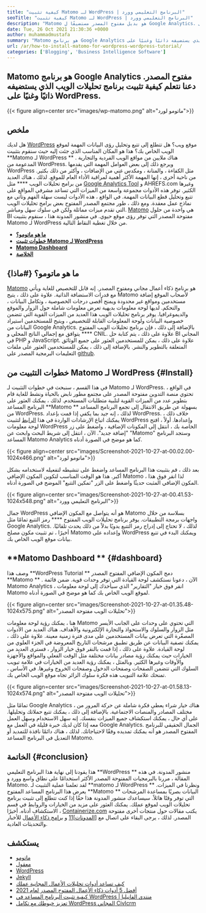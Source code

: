```yaml
---
title: "كيفية تثبيت Matomo لـ WordPress | البرنامج التعليمي وورد" 
seoTitle: "كيفية تثبيت Matomo لـ WordPress | البرنامج التعليمي وورد" 
description: "Matomo هو بديل مفتوح المصدر مستضيفًا ل Google Analytics. دعنا نتعلم كيفية تثبيت برنامج تحليلات الويب الغني بالمعالجة على WordPress." 
date: Tue, 26 Oct 2021 21:30:36 +0000
author: muhammadmustafa
summary: "Matomo هو برنامج Google Analytics مفتوح المصدر. دعونا نتعلم كيفية تثبيت برنامج تحليلات الويب الذي يستضيفه ذاتيًا وغنيًا على WordPress." 
url: /ar/how-to-install-matomo-for-wordpress-wordpress-tutorial/
categories: ['Blogging', 'Business Intelligence Software']
---
```


## Matomo هو برنامج Google Analytics مفتوح المصدر. دعنا نتعلم كيفية تثبيت برنامج تحليلات الويب الذي يستضيفه ذاتيًا وغنيًا على WordPress.

{{< figure align=center src="images/wp-matomo.png" alt="ماتومو لورد">}}


## ملخص
هل لديك [WordPress][1] موقع ويب؟ هل تتطلع إلى تتبع وتحليل رؤى البيانات المهمة لموقع الويب الخاص بك؟ هذا هو المكان المناسب الذي جئت إليه حيث سنقوم بتثبيت  **Matomo لـ WordPress ** . هناك ملايين من مواقع الويب الفردية والتجارية المدعومة من WordPress. ويرجع ذلك إلى بعض العوامل المهمة التي يقدمها WordPress مثل الكفاءة ، والمتانة ، ومكدس غني من الإضافات ، وأكثر من ذلك بكثير. من ناحية أخرى ، إنها المهمة الأكثر أهمية لمراقبة الأداء العام للموقع. لذلك ، هناك العديد من برامج تحليلات الويب  ****  مثل [Google Analytics Tool][2] و AHREFS.com وغيرها الكثير. توفر هذه الأدوات مجموعة واسعة من الميزات التي تساعد مشرفي المواقع على تتبع وتحليل قطع البيانات المهمة. في الواقع ، هذه الأدوات ليست سهلة الفهم وتأتي مع نماذج عمل معقدة.
ومع ذلك ، طور مجتمع المصدر المفتوح بعض برامج تحليلات الويب التي تقدم ميزات مماثلة ولكن في سلوك سهل ومباشر. [Matomo][3] هي واحدة من حلول BI مفتوحة المصدر التي توفر رؤى موقع حيوي. في منشور المدونة هذا ، سنقوم بتثبيت Matomo لـ WordPress من خلال تغطية النقاط التالية.
  * **[ما هو ماتومو؟][4]**
  * **[خطوات تثبيت Matomo لـ WordPress][5]**
  * **[Matomo Dashboard][6]**
  * **[الخلاصة][7]**

## ما هو ماتومو؟   {#ماذا}
[Matomo][3] هو برنامج ذكاء أعمال مجاني ومفتوح المصدر. إنه قابل للتخصيص للغاية ويأتي مع قدرات الاستضافة الذاتية. علاوة على ذلك ، يتيح Matomo لأصحاب الموقع إضافة مستخدمين ومواقع غير محدودة ويمنح أقصى درجات الخصوصية ، وتكامل البيانات ، والتحكم. لديها لوحة معلومات بديهية تعرض معلومات شاملة حول الزوار والموقع والديموغرافيا. يوفر برنامج تحليلات الويب هذا العديد من الميزات القوية التي تتضمن خصوصية البيانات ولوحة المعلومات القابلة للتخصيص ، ويتيح للمستخدمين استيراد البيانات من Google Analytics. بالإضافة إلى ذلك ، فإن برنامج تحليلات الويب المفتوح  ****  يتوافق مع إجمالي الناتج المحلي و CNIL. علاوة على ذلك ، يتم كتابة حل BI المجاني في PHP و JavaScript. علاوة على ذلك ، يمكن للمستخدمين العثور على جميع الوثائق المتعلقة بالتطوير والنشر. بالإضافة إلى ذلك ، يمكن للمستخدمين العثور على ملفات التعليمات البرمجية المصدر على [github][8].

## خطوات التثبيت من Matomo لـ WordPress   {#Install}
في هذا القسم ، سنبحث في خطوات التثبيت لـ Matomo لـ WordPress. في الواقع ، تحتوي منصة التدوين مفتوحة المصدر على مجتمع مطور نابض بالحياة ونشط للغاية قام بتطوير عدد من الميزات القوية لتلبية متطلبات المستخدم. لذلك ، يمكنك العثور على البرنامج المساعد  **Matomo **  بسهولة عن طريق الانتقال إلى تجمع البرنامج المساعد من WordPress. لذلك ، إنه جيد بما يكفي إذا قمت بإعداد WordPress. خلاف ذلك ، يمكنك اتباع الإرشادات الواردة في هذا [الرابط][1] لتثبيت WordPress وإعدادها. أولاً ، افتح لوحة معلومات WordPress الخاصة بك ، انتقل إلى المكونات الإضافية ، واضغط على زر "إضافة جديد".
الآن ، انتقل إلى شريط البحث وابحث عن "Matomo" وستجد البرنامج المساعد Matomo Analytics كما هو موضح في الصورة أدناه.

{{< figure align=center src="images/Screenshot-2021-10-27-at-00.02.00-1024x466.png" alt="ماتومو لورد">}}

بعد ذلك ، قم بتثبيت هذا البرنامج المساعد واضغط على تنشيطه لتفعيله لاستخدامه بشكل أكبر. هذا هو الوقت المناسب لتكوين المكون الإضافي Matomo ، لذا انقر فوق هذا المكون الإضافي المثبت حديثًا واضغط على الزر "تمكين التتبع" الموضح في الصورة أدناه.

{{< figure align=center src="images/Screenshot-2021-10-27-at-00.41.53-1024x548.png" alt="البرنامج التعليمي وورد">}}

جمال WordPress هو أنه يتواصل مع المكون الإضافي Matomo بسلاسة من خلال واجهات برمجة التطبيقات. يوفر برنامج تحليلات الويب المفتوح  ****  رمز التتبع تمامًا مثل Google Analytics. لذلك ، لا تحتاج إلى إدراج رمز التتبع يدويًا بدلاً من ذلك يحدث تلقائيًا. أخيرًا ، تم تثبيت مكون مصلح Matomo وإعداده على WordPress ويمكنك البدء في تتبع بيانات موقع الويب الخاص بك.

## **Matomo Dashboard ** {#dashboard}
وصف هذا  **WordPress Tutorial **  دمج المكون الإضافي المفتوح المصدر  **Matomo ** . الآن ، دعونا نستكشف لوحة القيادة التي توفر وحدات قوية. ضمن قائمة Matomo Analytics ، انقر فوق خيار "التقارير" الذي سيأخذك إلى لوحة معلومات Matomo لموقع الويب الخاص بك كما هو موضح في الصورة أدناه.

{{< figure align=center src="images/Screenshot-2021-10-27-at-01.35.48-1024x575.png" alt="تحليلات الويب مفتوحة المصدر">}}

هنا ، يمكنك رؤية لوحة معلومات Matomo التي تحتوي على وحدات على الجانب الأيسر مثل الزوار والسلوك والاستحواذ والتجارة الإلكترونية والأهداف. هناك العديد من الأدوات المصغّرة التي تعرض بيانات المستخدمين على مدى فترة زمنية معينة. علاوة على ذلك ، يمكنك تصفية البيانات عن طريق تطبيق مرشحات التاريخ المعروضة في الجزء العلوي من لوحة القيادة. علاوة على ذلك ، إذا قمت بالنقر فوق خيار الزوار ، فسترى العديد من الخيارات حيث يمكنك رؤية مصادر بيانات مختلفة مثل الوقت الفعلي والمواقع والأجهزة والأوقات وغيرها الكثير. وبالمثل ، يمكنك رؤية العديد من الخيارات في علامة تبويب السلوك التي تتضمن الصفحات وصفحات الدخول وصفحات الخروج وغيرها. في الأساس ، تمنحك علامة التبويب هذه فكرة سلوك الزائر تجاه موقع الويب الخاص بك.

{{< figure align=center src="images/Screenshot-2021-10-27-at-01.58.13-1024x574.png" alt="تحليلات الويب مفتوحة المصدر">}}

تمامًا مثل Google Analytics ، هناك خيار شراء يعطي فكرة شاملة عن حركة المرور من مختلف المصادر والمنصات الاجتماعية. بالإضافة إلى ذلك ، يمكنك تتبع حملاتك وتحليلها. على أي حال ، يمكنك استكشاف جميع الميزات بنفسك. إنه سهل الاستخدام وسهل العمل معه إذا كان لديك خبرة قليلة في العمل مع Google Analytics. الجمال الحقيقي للبرنامج المفتوح المصدر هو أنه يمكنك تمديده وفقًا لاحتياجاتك. لذلك ، هناك دائمًا نافذة للتمديد أو التعديل في البرنامج المساعد Matomo.

## الخاتمة   {#conclusion}
هذا يقودنا إلى نهاية هذا البرنامج التعليمي  **WordPress **  منشور المدونة. في هذه المقالة ، مررنا بالبرمجيات المفتوحة المصدر الأكثر استخدامًا على نطاق واسع وورد و Matomo. لقد تعلمنا عملية التثبيت لـ  **matomo لـ WordPress **  ونظرنا في الميزات. يعرض هذا البرنامج المساعد المفتوح  **Matomo **  البيانات بصريًا بمساعدة المرشحات التي توفر وقتًا هائلاً. سيساعدك منشور المدونة هذا حقًا إذا كنت تتطلع إلى تثبيت برنامج تحليلات الويب لموقع عملك. يمكنك العثور على مزيد من الخيارات والروابط في قسم الاستكشاف أدناه.
أخيرًا ، [Containerize.com][9] يكتب مقالات حول منتجات أخرى مفتوحة المصدر. لذلك ، يرجى البقاء على اتصال مع [[المدونات][10]][11] و [برامج ذكاء الأعمال][12] للأخبار والتحديثات العادية.

## يستكشف
  * [ماتومو][3]
  * [معقول][13]
  * [WordPress][1]
  * [Jekyll][14]
  * [كيف تساعد أدوات تحليلات الأعمال المجانية عملك][15]
  * [أفضل 5 أدوات ذكاء الأعمال المفتوح المصدر لعام 2021][16]
  * [كيفية تثبيت البرنامج المساعد في WordPress | منتدى الفانيليا][17]
  * [تعزيز خيوطك مع تكامل WordPress المجاني CivIcrm][18]

  
[1]: https://products.containerize.com/blogging/wordpress/
[2]: https://analytics.google.com/analytics/web/
[3]: https://products.containerize.com/business-intelligence/matomo
[4]: #What
[5]: #install
[6]: #dashboard
[7]: #Conclusion
[8]: https://github.com/matomo-org/matomo
[9]: https://www.containerize.com/
[10]: https://products.containerize.com/blogging/
[11]: https://products.containerize.com/healthcare-technologies/
[12]: https://products.containerize.com/business-intelligence/
[13]: https://products.containerize.com/business-intelligence/plausible
[14]: https://products.containerize.com/blogging/jekyll/
[15]: https://blog.containerize.com/2021/03/12/how-free-business-analytics-tools-assist-your-business/
[16]: https://blog.containerize.com/business-intelligence-software/top-5-open-source-business-intelligence-solutions-of-2021/
[17]: https://blog.containerize.com/blogging/how-to-a-install-plugin-in-wordpress-vanilla-forum/
[18]: https://blog.containerize.com/blogging/civicrm-wordpress-integration-wordpress-tutorial/
